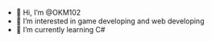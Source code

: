 - 👋 Hi, I’m @OKM102
- 👀 I’m interested in game developing and web developing
- 🌱 I’m currently learning C#

<!---
OKM102/OKM102 is a ✨ special ✨ repository because its `README.md` (this file) appears on your GitHub profile.
You can click the Preview link to take a look at your changes.
--->
